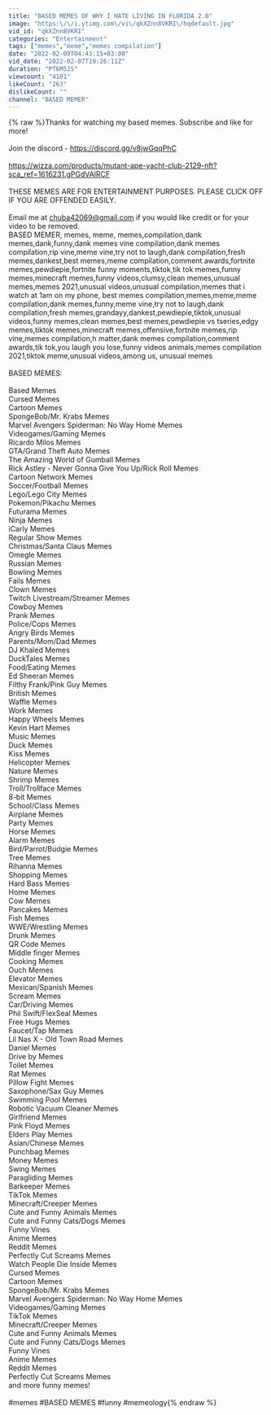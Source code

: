 ```yaml
---
title: "BASED MEMES OF WHY I HATE LIVING IN FLORIDA 2.0"
image: "https:\/\/i.ytimg.com\/vi\/qkXZnn8VKRI\/hqdefault.jpg"
vid_id: "qkXZnn8VKRI"
categories: "Entertainment"
tags: ["memes","meme","memes compilation"]
date: "2022-02-09T04:43:15+03:00"
vid_date: "2022-02-07T19:26:11Z"
duration: "PT6M52S"
viewcount: "4101"
likeCount: "263"
dislikeCount: ""
channel: "BASED MEMER"
---
```

{% raw %}Thanks for watching my based memes. Subscribe and like for more!<br /><br />Join the discord - <a rel="nofollow" target="blank" href="https://discord.gg/v8jwGqqPhC">https://discord.gg/v8jwGqqPhC</a><br /><br /><a rel="nofollow" target="blank" href="https://wizza.com/products/mutant-ape-yacht-club-2129-nft?sca_ref=1616231.gPGdVAlRCF">https://wizza.com/products/mutant-ape-yacht-club-2129-nft?sca_ref=1616231.gPGdVAlRCF</a><br /><br />THESE MEMES ARE FOR ENTERTAINMENT PURPOSES. PLEASE CLICK OFF IF YOU ARE OFFENDED EASILY.<br /><br />Email me at chuba42069@gmail.com if you would like credit or for your video to be removed.<br />BASED MEMER, memes, meme, memes,compilation,dank memes,dank,funny,dank memes vine compilation,dank memes compilation,rip vine,meme vine,try not to laugh,dank compilation,fresh memes,dankest,best memes,meme compilation,comment awards,fortnite memes,pewdiepie,fortnite funny moments,tiktok,tik tok memes,funny memes,minecraft memes,funny videos,clumsy,clean memes,unusual memes,memes 2021,unusual videos,unusual compilation,memes that i watch at 1am on my phone, best memes compilation,memes,meme,meme compilation,dank memes,funny,meme vine,try not to laugh,dank compilation,fresh memes,grandayy,dankest,pewdiepie,tiktok,unusual videos,funny memes,clean memes,best memes,pewdiepie vs tseries,edgy memes,tiktok memes,minecraft memes,offensive,fortnite memes,rip vine,memes compilation,h matter,dank memes compilation,comment awards,tik tok,you laugh you lose,funny videos animals,memes compilation 2021,tiktok meme,unusual videos,among us, unusual memes<br /><br />BASED MEMES: <br /><br /> Based Memes<br /> Cursed Memes<br /> Cartoon Memes<br /> SpongeBob/Mr. Krabs Memes<br /> Marvel Avengers Spiderman: No Way Home Memes<br /> Videogames/Gaming Memes<br /> Ricardo Milos Memes<br /> GTA/Grand Theft Auto Memes<br /> The Amazing World of Gumball Memes<br /> Rick Astley - Never Gonna Give You Up/Rick Roll Memes<br /> Cartoon Network Memes<br /> Soccer/Football Memes<br /> Lego/Lego City Memes<br /> Pokemon/Pikachu Memes<br /> Futurama Memes<br /> Ninja Memes<br /> iCarly Memes<br /> Regular Show Memes<br /> Christmas/Santa Claus Memes<br /> Omegle Memes<br /> Russian Memes<br /> Bowling Memes<br /> Fails Memes<br /> Clown Memes<br /> Twitch Livestream/Streamer Memes<br /> Cowboy Memes<br /> Prank Memes<br /> Police/Cops Memes<br /> Angry Birds Memes<br /> Parents/Mom/Dad Memes<br /> DJ Khaled Memes<br /> DuckTales Memes<br /> Food/Eating Memes<br /> Ed Sheeran Memes<br /> Filthy Frank/Pink Guy Memes<br /> British Memes<br /> Waffle Memes<br /> Work Memes<br /> Happy Wheels Memes<br /> Kevin Hart Memes<br /> Music Memes<br /> Duck Memes<br /> Kiss Memes<br /> Helicopter Memes<br /> Nature Memes<br /> Shrimp Memes<br /> Troll/Trollface Memes<br /> 8-bit Memes<br /> School/Class Memes<br /> Airplane Memes<br /> Party Memes<br /> Horse Memes<br /> Alarm Memes<br /> Bird/Parrot/Budgie Memes<br /> Tree Memes<br /> Rihanna Memes<br /> Shopping Memes<br /> Hard Bass Memes<br /> Home Memes<br /> Cow Memes<br /> Pancakes Memes<br /> Fish Memes<br /> WWE/Wrestling Memes<br /> Drunk Memes<br /> QR Code Memes<br /> Middle finger Memes<br /> Cooking Memes<br /> Ouch Memes<br /> Elevator Memes<br /> Mexican/Spanish Memes<br /> Scream Memes<br /> Car/Driving Memes<br /> Phil Swift/FlexSeal Memes<br /> Free Hugs Memes<br /> Faucet/Tap Memes<br /> Lil Nas X - Old Town Road Memes<br /> Daniel Memes<br /> Drive by Memes<br /> Toilet Memes<br /> Rat Memes<br /> Pillow Fight Memes<br /> Saxophone/Sax Guy Memes<br /> Swimming Pool Memes<br /> Robotic Vacuum Cleaner Memes<br /> Girlfriend Memes<br /> Pink Floyd Memes<br /> Elders Play Memes<br /> Asian/Chinese Memes<br /> Punchbag Memes<br /> Money Memes<br /> Swing Memes<br /> Paragliding Memes<br /> Barkeeper Memes<br /> TikTok Memes<br /> Minecraft/Creeper Memes<br /> Cute and Funny Animals Memes <br /> Cute and Funny Cats/Dogs Memes<br /> Funny Vines<br /> Anime Memes<br /> Reddit Memes<br /> Perfectly Cut Screams Memes<br /> Watch People Die Inside Memes<br /> Cursed Memes<br /> Cartoon Memes<br /> SpongeBob/Mr. Krabs Memes<br /> Marvel Avengers Spiderman: No Way Home Memes<br /> Videogames/Gaming Memes<br /> TikTok Memes<br /> Minecraft/Creeper Memes<br /> Cute and Funny Animals Memes <br /> Cute and Funny Cats/Dogs Memes<br /> Funny Vines<br /> Anime Memes<br /> Reddit Memes<br /> Perfectly Cut Screams Memes<br /> and more funny memes!<br /><br />#memes #BASED MEMES #funny #memeology{% endraw %}
